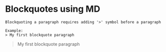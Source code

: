 # Blockquotes using MD
```
Blockquoting a paragraph requires adding '>' symbol before a paragraph

Example: 
> My first blockquote paragraph
```
> My first blockquote paragraph

